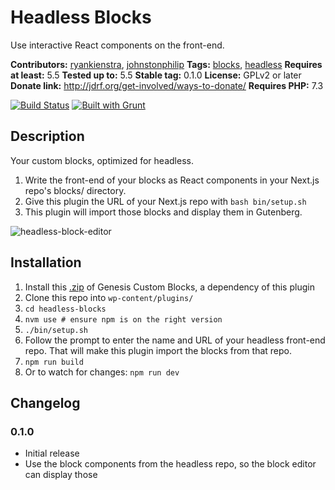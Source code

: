 # Headless Blocks

Use interactive React components on the front-end.

**Contributors:** [ryankienstra](https://profiles.wordpress.org/ryankienstra), [johnstonphilip](https://profiles.wordpress.org/johnstonphilip/)
**Tags:** [blocks](https://wordpress.org/plugins/tags/blocks), [headless](https://wordpress.org/plugins/tags/headless)
**Requires at least:** 5.5
**Tested up to:** 5.5
**Stable tag:** 0.1.0
**License:** GPLv2 or later
**Donate link:** http://jdrf.org/get-involved/ways-to-donate/
**Requires PHP:** 7.3

[![Build Status](https://api.travis-ci.com/kienstra/headless-blocks.svg)](https://travis-ci.org/kienstra/headless-blocks) [![Built with Grunt](https://gruntjs.com/cdn/builtwith.svg)](http://gruntjs.com)

## Description ##

Your custom blocks, optimized for headless.

1. Write the front-end of your blocks as React components in your Next.js repo's blocks/ directory.
1. Give this plugin the URL of your Next.js repo with `bash bin/setup.sh`
1. This plugin will import those blocks and display them in Gutenberg.

![headless-block-editor](https://user-images.githubusercontent.com/4063887/109378623-c4ae0380-7899-11eb-8f47-53eebb33240f.gif)

## Installation ##

1. Install this [.zip](https://github.com/studiopress/genesis-custom-blocks/files/6026023/genesis-custom-blocks.1.1.0.zip) of Genesis Custom Blocks, a dependency of this plugin
1. Clone this repo into `wp-content/plugins/`
1. `cd headless-blocks`
1. `nvm use # ensure npm is on the right version`
1. `./bin/setup.sh`
1. Follow the prompt to enter the name and URL of your headless front-end repo. That will make this plugin import the blocks from that repo.
1. `npm run build`
1. Or to watch for changes: `npm run dev`

## Changelog ##

### 0.1.0 ###
- Initial release
- Use the block components from the headless repo, so the block editor can display those
